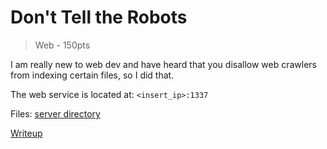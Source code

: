 # Don't Tell the Robots

> Web - 150pts

I am really new to web dev and have heard that you disallow web crawlers from indexing certain files, so I did that.

The web service is located at: `<insert_ip>:1337`

Files: [server directory](./src/)

[Writeup](./writeup.md)

